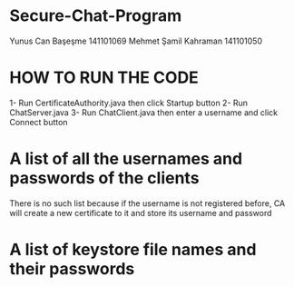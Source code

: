 # Secure-Chat-Program

Yunus Can Başeşme 141101069
Mehmet Şamil Kahraman 141101050

# HOW TO RUN THE CODE
1- Run CertificateAuthority.java then click Startup button
2- Run ChatServer.java
3- Run ChatClient.java then enter a username and click Connect button

# A list of all the usernames and passwords of the clients
There is no such list because if the username is not registered before, CA will create a new certificate to it and store its username and password

# A list of keystore file names and their passwords
